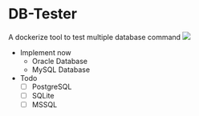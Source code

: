 # DB-Tester
A dockerize tool to test multiple database command
![](https://i.imgur.com/Y5tR33W.png)

- Implement now
    - Oracle Database
    - MySQL Database
- Todo
    - [ ] PostgreSQL
    - [ ] SQLite
    - [ ] MSSQL
